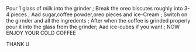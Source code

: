 Pour 1 glass of milk into the grinder ;
Break the oreo biscutes roughly into 3-4 pieces ;
Aad sugar,coffee powder,oreo pieces and ice-Cream ;
Switch on the girnder and all the ingredents ;
After when the coffee is grinded properly pour it into the glass from the grinder;
Aad ice-cubes if you want ; 
NOW ENJOY YOUR  COLD COFFEE 


THANK U 